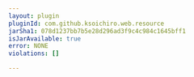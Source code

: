 ```yaml
---
layout: plugin
pluginId: com.github.ksoichiro.web.resource
jarSha1: 078d1237bb7b5e28d296ad3f9c4c984c1645bff1
isJarAvailable: true
error: NONE
violations: []

---
```

